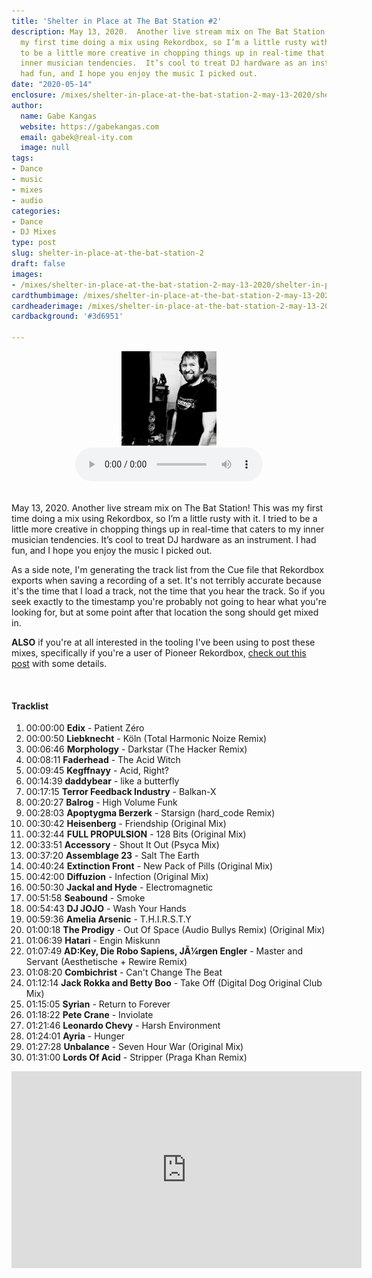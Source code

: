 ```yaml
---
title: 'Shelter in Place at The Bat Station #2'
description: May 13, 2020.  Another live stream mix on The Bat Station!  This was
  my first time doing a mix using Rekordbox, so I’m a little rusty with it.  I tried
  to be a little more creative in chopping things up in real-time that caters to my
  inner musician tendencies.  It’s cool to treat DJ hardware as an instrument.  I
  had fun, and I hope you enjoy the music I picked out.
date: "2020-05-14"
enclosure: /mixes/shelter-in-place-at-the-bat-station-2-may-13-2020/shelter-in-place-at-the-bat-station-2-may-13-2020.mp3
author:
  name: Gabe Kangas
  website: https://gabekangas.com
  email: gabek@real-ity.com
  image: null
tags:
- Dance
- music
- mixes
- audio
categories:
- Dance
- DJ Mixes
type: post
slug: shelter-in-place-at-the-bat-station-2
draft: false
images:
- /mixes/shelter-in-place-at-the-bat-station-2-may-13-2020/shelter-in-place-at-the-bat-station-2-may-13-2020.png
cardthumbimage: /mixes/shelter-in-place-at-the-bat-station-2-may-13-2020/shelter-in-place-at-the-bat-station-2-may-13-2020.png
cardheaderimage: /mixes/shelter-in-place-at-the-bat-station-2-may-13-2020/shelter-in-place-at-the-bat-station-2-may-13-2020.png
cardbackground: '#3d6951'

---
```

<center><img src="/mixes/shelter-in-place-at-the-bat-station-2-may-13-2020/shelter-in-place-at-the-bat-station-2-may-13-2020.png" width="30%"></center>
<center><audio controls preload="metadata" style=" width:300px;">
	<source src="/mixes/shelter-in-place-at-the-bat-station-2-may-13-2020/shelter-in-place-at-the-bat-station-2-may-13-2020.mp3" type="audio/mpeg">
</audio>
	</center>

<br>

May 13, 2020.  Another live stream mix on The Bat Station!  This was my first time doing a mix using Rekordbox, so I’m a little rusty with it.  I tried to be a little more creative in chopping things up in real-time that caters to my inner musician tendencies.  It’s cool to treat DJ hardware as an instrument.  I had fun, and I hope you enjoy the music I picked out.

As a side note, I'm generating the track list from the Cue file that Rekordbox exports when saving a recording of a set.  It's not terribly accurate because it's the time that I load a track, not the time that you hear the track.  So if you seek exactly to the timestamp you're probably not going to hear what you're looking for, but at some point after that location the song should get mixed in.

**ALSO** if you're at all interested in the tooling I've been using to post these mixes, specifically if you're a user of Pioneer Rekordbox, [check out this post](/blog/2020/05/some-recent-projects-for-my-dj-mix-hobby/) with some details.

<br>
<h4>Tracklist</h4>

1. 00:00:00 **Edix** - Patient Zéro
1. 00:00:50 **Liebknecht** - Köln (Total Harmonic Noize Remix)
1. 00:06:46 **Morphology** - Darkstar (The Hacker Remix)
1. 00:08:11 **Faderhead** - The Acid Witch
1. 00:09:45 **Kegffnayy** - Acid, Right?
1. 00:14:39 **daddybear** - like a butterfly
1. 00:17:15 **Terror Feedback Industry** - Balkan-X
1. 00:20:27 **Balrog** - High Volume Funk
1. 00:28:03 **Apoptygma Berzerk** - Starsign (hard_code Remix)
1. 00:30:42 **Heisenberg** - Friendship (Original Mix)
1. 00:32:44 **FULL PROPULSION** - 128 Bits (Original Mix)
1. 00:33:51 **Accessory** - Shout It Out (Psyca Mix)
1. 00:37:20 **Assemblage 23** - Salt The Earth
1. 00:40:24 **Extinction Front** - New Pack of Pills (Original Mix)
1. 00:42:00 **Diffuzion** - Infection (Original Mix)
1. 00:50:30 **Jackal and Hyde** - Electromagnetic
1. 00:51:58 **Seabound** - Smoke
1. 00:54:43 **DJ JOJO** - Wash Your Hands
1. 00:59:36 **Amelia Arsenic** - T.H.I.R.S.T.Y
1. 01:00:18 **The Prodigy** - Out Of Space (Audio Bullys Remix) (Original Mix)
1. 01:06:39 **Hatari** - Engin Miskunn
1. 01:07:49 **AD:Key, Die Robo Sapiens, JÃ¼rgen Engler** - Master and Servant (Aesthetische + Rewire Remix)
1. 01:08:20 **Combichrist** - Can't Change The Beat
1. 01:12:14 **Jack Rokka and Betty Boo** - Take Off (Digital Dog Original Club Mix)
1. 01:15:05 **Syrian** - Return to Forever
1. 01:18:22 **Pete Crane** - Inviolate
1. 01:21:46 **Leonardo Chevy** - Harsh Environment
1. 01:24:01 **Ayria** - Hunger
1. 01:27:28 **Unbalance** - Seven Hour War (Original Mix)
1. 01:31:00 **Lords Of Acid** - Stripper (Praga Khan Remix)

<iframe width="560" height="315" sandbox="allow-same-origin allow-scripts allow-popups" src="https://yt.is.nota.live/videos/embed/e607a50d-ca70-41d0-ba3b-89177cbedff8?title=0&warningTitle=0" frameborder="0" allowfullscreen></iframe>